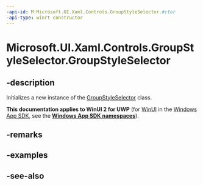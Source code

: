 ```yaml
---
-api-id: M:Microsoft.UI.Xaml.Controls.GroupStyleSelector.#ctor
-api-type: winrt constructor
---
```


<!-- Method syntax
public GroupStyleSelector()
-->

# Microsoft.UI.Xaml.Controls.GroupStyleSelector.GroupStyleSelector

## -description
Initializes a new instance of the [GroupStyleSelector](groupstyleselector.md) class.

**This documentation applies to WinUI 2 for UWP** (for [WinUI](/windows/apps/winui/winui3/) in the [Windows App SDK](/windows/apps/windows-app-sdk/), see the **[Windows App SDK namespaces](/windows/windows-app-sdk/api/winrt/)**).

## -remarks

## -examples

## -see-also
